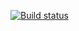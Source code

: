 [![Build status](https://ci.appveyor.com/api/projects/status/fwnuk4au09m52m0r/branch/main?svg=true)](https://ci.appveyor.com/project/medik5670/pattern/branch/main)
